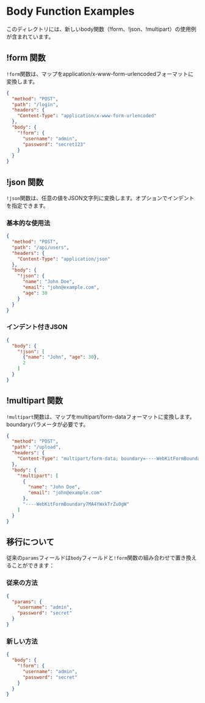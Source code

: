 # Body Function Examples

このディレクトリには、新しいbody関数（!form、!json、!multipart）の使用例が含まれています。

## !form 関数

`!form`関数は、マップをapplication/x-www-form-urlencodedフォーマットに変換します。

```json
{
  "method": "POST",
  "path": "/login",
  "headers": {
    "Content-Type": "application/x-www-form-urlencoded"
  },
  "body": {
    "!form": {
      "username": "admin",
      "password": "secret123"
    }
  }
}
```

## !json 関数

`!json`関数は、任意の値をJSON文字列に変換します。オプションでインデントを指定できます。

### 基本的な使用法
```json
{
  "method": "POST",
  "path": "/api/users",
  "headers": {
    "Content-Type": "application/json"
  },
  "body": {
    "!json": {
      "name": "John Doe",
      "email": "john@example.com",
      "age": 30
    }
  }
}
```

### インデント付きJSON
```json
{
  "body": {
    "!json": [
      {"name": "John", "age": 30},
      2
    ]
  }
}
```

## !multipart 関数

`!multipart`関数は、マップをmultipart/form-dataフォーマットに変換します。boundaryパラメータが必要です。

```json
{
  "method": "POST",
  "path": "/upload",
  "headers": {
    "Content-Type": "multipart/form-data; boundary=----WebKitFormBoundary7MA4YWxkTrZu0gW"
  },
  "body": {
    "!multipart": [
      {
        "name": "John Doe",
        "email": "john@example.com"
      },
      "----WebKitFormBoundary7MA4YWxkTrZu0gW"
    ]
  }
}
```

## 移行について

従来の`params`フィールドは`body`フィールドと`!form`関数の組み合わせで置き換えることができます：

### 従来の方法
```json
{
  "params": {
    "username": "admin",
    "password": "secret"
  }
}
```

### 新しい方法
```json
{
  "body": {
    "!form": {
      "username": "admin", 
      "password": "secret"
    }
  }
}
```